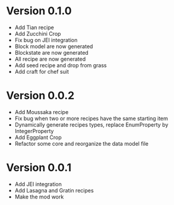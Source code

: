 # Version 0.1.0

- Add Tian recipe
- Add Zucchini Crop
- Fix bug on JEI integration
- Block model are now generated
- Blockstate are now generated
- All recipe are now generated
- Add seed recipe and drop from grass
- Add craft for chef suit

# Version 0.0.2

- Add Moussaka recipe
- Fix bug when two or more recipes have the same starting item
- Dynamically generate recipes types, replace EnumProperty by IntegerProperty
- Add Eggplant Crop
- Refactor some core and reorganize the data model file

# Version 0.0.1

- Add JEI integration
- Add Lasagna and Gratin recipes 
- Make the mod work